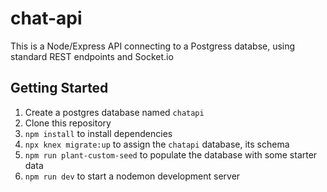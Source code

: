 # chat-api
This is a Node/Express API connecting to a Postgress databse, using standard REST endpoints and Socket.io

## Getting Started
1. Create a postgres database named `chatapi`
2. Clone this repository
3. `npm install` to install dependencies
4. `npx knex migrate:up` to assign the `chatapi` database, its schema
5. `npm run plant-custom-seed` to populate the database with some starter data
6. `npm run dev` to start a nodemon development server
